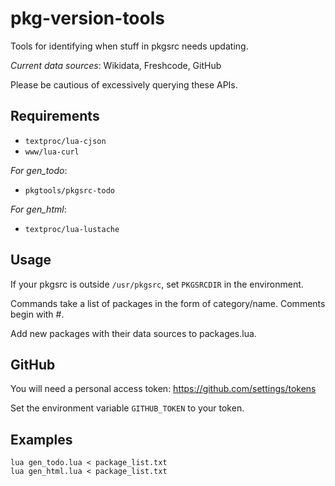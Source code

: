 # pkg-version-tools

Tools for identifying when stuff in pkgsrc needs updating.

*Current data sources*: Wikidata, Freshcode, GitHub

Please be cautious of excessively querying these APIs.

Requirements
------------

* `textproc/lua-cjson`
* `www/lua-curl`

*For gen_todo*:

* `pkgtools/pkgsrc-todo`

*For gen_html*:

* `textproc/lua-lustache`

Usage
-----

If your pkgsrc is outside `/usr/pkgsrc`, set `PKGSRCDIR` in the environment.

Commands take a list of packages in the form of category/name. Comments begin with #.

Add new packages with their data sources to packages.lua.

GitHub
------

You will need a personal access token: https://github.com/settings/tokens

Set the environment variable `GITHUB_TOKEN` to your token.

Examples
--------

```
lua gen_todo.lua < package_list.txt
lua gen_html.lua < package_list.txt
```
